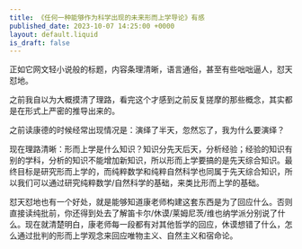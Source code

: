 ```yaml
---
title: 《任何一种能够作为科学出现的未来形而上学导论》有感
published_date: 2023-10-07 14:25:00 +0000
layout: default.liquid
is_draft: false
---
```

正如它网文轻小说般的标题，内容条理清晰，语言通俗，甚至有些咄咄逼人，怼天怼地。

之前我自以为大概摸清了理路，看完这个才感到之前反复搓摩的那些概念，其实都是在形式上严密的推导出来的。

之前读康德的时候经常出现情况是：演绎了半天，忽然忘了，我为什么要演绎？

现在理路清晰：形而上学是什么知识？知识分先天后天，分析经验；经验的知识有别的学科，分析的知识不能增加新知识，所以形而上学要搞的是先天综合知识。最终目标是研究形而上学的，而纯粹数学和纯粹自然科学也同属于先天综合知识，所以我们可以通过研究纯粹数学/自然科学的基础，来类比形而上学的基础。

怼天怼地也有一个好处，就是能够知道康老师构建这套东西是为了回应什么。否则直接读纯批前，你还得到处去了解笛卡尔/休谟/莱姆尼茨/维也纳学派分别说了什么。现在就清楚明白，康老师每一段都有对其他哲学的回应，休谟想错了什么，怎么通过批判的形而上学观念来回应唯物主义、自然主义和宿命论。